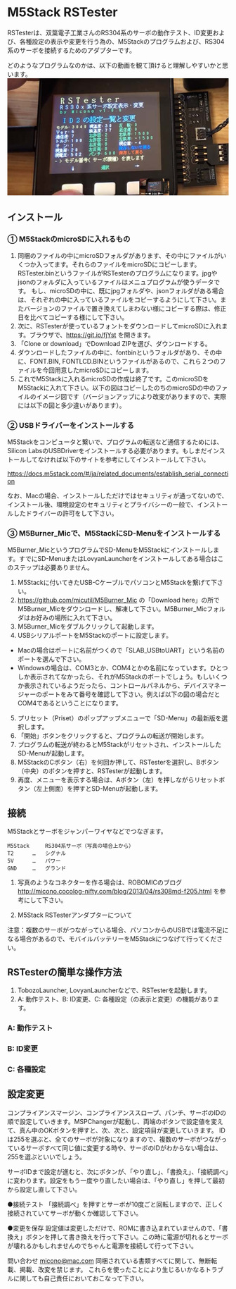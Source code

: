 # M5Stack RSTester
RSTesterは、双葉電子工業さんのRS304系のサーボの動作テスト、ID変更および、各種設定の表示や変更を行う為の、M5Stackのプログラムおよび、RS304系のサーボを接続するためのアダプターです。

どのようなプログラムなのかは、以下の動画を観て頂けると理解しやすいかと思います。<br>
[![preview](images/preview01s.jpg)](https://www.youtube.com/watch?v=g7JMcP97mWo)


## インストール

### ① M5StackのmicroSDに入れるもの
1. 同梱のファイルの中にmicroSDフォルダがあります、その中にファイルがいくつか入ってます。それらのファイルをmicroSDにコピーします。RSTester.binというファイルがRSTesterのプログラムになります。jpgやjsonのフォルダに入っているファイルはメニュプログラムが使うデータです。
もし、microSDの中に、既にjpgフォルダや、jsonフォルダがある場合は、それぞれの中に入っているファイルをコピーするようにして下さい。またバージョンのファイルで置き換えてしまわない様にコピーする際は、修正日を比べてコピーする様にして下さい。
2. 次に、RSTesterが使っているフォントをダウンロードしてmicroSDに入れます。ブラウザで、https://git.io/fjYst を開きます。
3. 「Clone or download」でDownload ZIPを選び、ダウンロードする。
4. ダウンロードしたファイルの中に、fontbinというフォルダがあり、その中に、FONT.BIN, FONTLCD.BINというファイルがあるので、これら２つのファイルを今回用意したmicroSDにコピーします。
5. これでM5Stackに入れるmicroSDの作成は終了です。このmicroSDをM5Stackに入れて下さい。以下の図はコピーしたのちのmicroSDの中のファイルのイメージ図です（バージョンアップにより改変がありますので、実際には以下の図と多少違いがあります）。


### ② USBドライバーをインストールする
M5Stackをコンピュータと繋いで、プログラムの転送など通信するためには、Silicon LabsのUSBDriverをインストールする必要があります。もしまだインストールしてなければ以下のサイトを参考にしてインストールして下さい。

https://docs.m5stack.com/#/ja/related_documents/establish_serial_connection

なお、Macの場合、インストールしただけではセキュリティが通ってないので、インストール後、環境設定のセキュリティとプライバシーの一般で、インストールしたドライバーの許可をして下さい。


### ③ M5Burner_Micで、M5StackにSD-Menuをインストールする
M5Burner_MicというプログラムでSD-MenuをM5Stackにインストールします。すでにSD-MenuまたはLovyanLauncherをインストールしてある場合はこのステップは必要ありません。
1. M5Stackに付いてきたUSB-CケーブルでパソコンとM5Stackを繋げて下さい。
2. https://github.com/micutil/M5Burner_Mic の「Download here」の所でM5Burner_Micをダウンロードし、解凍して下さい。M5Burner_Micフォルダはお好みの場所に入れて下さい。
3. M5Burner_Micをダブルクリックして起動します。
4. USBシリアルポートをM5Stackのポートに設定します。
- Macの場合はポートに名前がつくので「SLAB_USBtoUART」という名前のポートを選んで下さい。
- Windowsの場合は、COM3とか、COM4とかの名前になっています。ひとつしか表示されてなかったら、それがM5Stackのポートでしょう。もしいくつか表示されているようだったら、コントロールパネルから、デバイスマネージャーのポートをみて番号を確認して下さい。例えば以下の図の場合だとCOM4であるということになります。
5. プリセット（Priset）のポップアップメニューで「SD-Menu」の最新版を選択します。
6. 「開始」ボタンをクリックすると、プログラムの転送が開始します。
7. プログラムの転送が終わるとM5Stackがリセットされ、インストールしたSD-Menuが起動します。
8. M5StackのCボタン（右）を何回か押して、RSTesterを選択し、Bボタン（中央）のボタンを押すと、RSTesterが起動します。
9. 再度、メニューを表示する場合は、Aボタン（左）を押しながらリセットボタン（左上側面）を押すとSD-Menuが起動します。

## 接続
M5Stackとサーボをジャンパーワイヤなどでつなぎます。

	M5Stack		RS304系サーボ（写真の場合上から）
	T2		…	シグナル
	5V		…	パワー
	GND		…	グランド

1. 写真のようなコネクターを作る場合は、ROBOMICのブログ
http://micono.cocolog-nifty.com/blog/2013/04/rs308md-f205.html
を参考にして下さい。

2. M5Stack RSTesterアンダプターについて


注意：複数のサーボがつながっている場合、パソコンからのUSBでは電流不足になる場合があるので、モバイルバッテリーをM5Stackにつなげて行ってください。



## RSTesterの簡単な操作方法
1. TobozoLauncher, LovyanLauncherなどで、RSTesterを起動します。
2. A: 動作テスト、B: ID変更、C: 各種設定（の表示と変更）の機能があります。

### A: 動作テスト

### B: ID変更

### C: 各種設定

## 設定変更
コンプライアンスマージン、コンプライアンススロープ、パンチ、サーボのIDの順で設定していきます。MSPChangerが起動し、両端のボタンで設定値を変えて、真ん中のOKボタンを押すと、次、次と、設定項目が変更していきます。
IDは255を選ぶと、全てのサーボが対象になりますので、複数のサーボがつながっているサーボすべて同じ値に変更する時や、サーボのIDがわからない場合は、255を選ぶといいでしょう。

サーボIDまで設定が進むと、次にボタンが、「やり直し」、「書換え」、「接続調べ」に変わります。設定をもう一度やり直したい場合は、「やり直し」を押して最初から設定し直して下さい。

●接続テスト
「接続調べ」を押すとサーボが10度ごと回転しますので、正しく接続されていてサーボが動くか確認して下さい。

●変更を保存
設定値は変更しただけで、ROMに書き込まれていませんので、「書換え」ボタンを押して書き換えを行って下さい。この時に電源が切れるとサーボが壊れるかもしれませんのでちゃんと電源を接続して行って下さい。

問い合わせ
micono@mac.com
同梱されている書類すべてに関して、無断転載、掲載、改変を禁じます。
これらを使ったことにより生じるいかなるトラブルに関しても自己責任においておこなって下さい。
